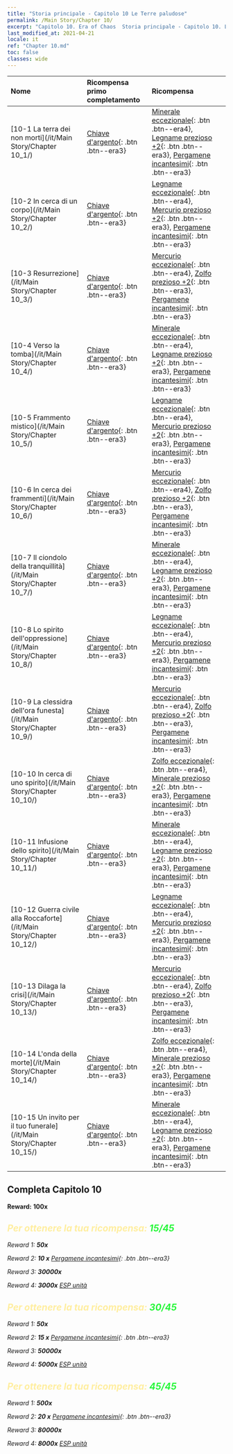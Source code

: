 ```yaml
---
title: "Storia principale - Capitolo 10 Le Terre paludose"
permalink: /Main Story/Chapter 10/
excerpt: "Capitolo 10. Era of Chaos  Storia principale - Capitolo 10. Le Terre paludose"
last_modified_at: 2021-04-21
locale: it
ref: "Chapter 10.md"
toc: false
classes: wide
---
```


  | Nome |  Ricompensa primo completamento | Ricompensa |
  |:------------|:------------|:------------| 
  | [10-1 La terra dei non morti](/it/Main Story/Chapter 10_1/) | [Chiave d'argento](/it/Items/con_693/){: .btn .btn--era3} | [Minerale eccezionale](/it/Items/mat_33/){: .btn .btn--era4}, [Legname prezioso +2](/it/Items/mat_27/){: .btn .btn--era3}, [Pergamene incantesimi](/it/Items/con_694/){: .btn .btn--era3} |
  | [10-2 In cerca di un corpo](/it/Main Story/Chapter 10_2/) | [Chiave d'argento](/it/Items/con_693/){: .btn .btn--era3} | [Legname eccezionale](/it/Items/mat_34/){: .btn .btn--era4}, [Mercurio prezioso +2](/it/Items/mat_28/){: .btn .btn--era3}, [Pergamene incantesimi](/it/Items/con_694/){: .btn .btn--era3} |
  | [10-3 Resurrezione](/it/Main Story/Chapter 10_3/) | [Chiave d'argento](/it/Items/con_693/){: .btn .btn--era3} | [Mercurio eccezionale](/it/Items/mat_35/){: .btn .btn--era4}, [Zolfo prezioso +2](/it/Items/mat_29/){: .btn .btn--era3}, [Pergamene incantesimi](/it/Items/con_694/){: .btn .btn--era3} |
  | [10-4 Verso la tomba](/it/Main Story/Chapter 10_4/) | [Chiave d'argento](/it/Items/con_693/){: .btn .btn--era3} | [Minerale eccezionale](/it/Items/mat_33/){: .btn .btn--era4}, [Legname prezioso +2](/it/Items/mat_27/){: .btn .btn--era3}, [Pergamene incantesimi](/it/Items/con_694/){: .btn .btn--era3} |
  | [10-5 Frammento mistico](/it/Main Story/Chapter 10_5/) | [Chiave d'argento](/it/Items/con_693/){: .btn .btn--era3} | [Legname eccezionale](/it/Items/mat_34/){: .btn .btn--era4}, [Mercurio prezioso +2](/it/Items/mat_28/){: .btn .btn--era3}, [Pergamene incantesimi](/it/Items/con_694/){: .btn .btn--era3} |
  | [10-6 In cerca dei frammenti](/it/Main Story/Chapter 10_6/) | [Chiave d'argento](/it/Items/con_693/){: .btn .btn--era3} | [Mercurio eccezionale](/it/Items/mat_35/){: .btn .btn--era4}, [Zolfo prezioso +2](/it/Items/mat_29/){: .btn .btn--era3}, [Pergamene incantesimi](/it/Items/con_694/){: .btn .btn--era3} |
  | [10-7 Il ciondolo della tranquillità](/it/Main Story/Chapter 10_7/) | [Chiave d'argento](/it/Items/con_693/){: .btn .btn--era3} | [Minerale eccezionale](/it/Items/mat_33/){: .btn .btn--era4}, [Legname prezioso +2](/it/Items/mat_27/){: .btn .btn--era3}, [Pergamene incantesimi](/it/Items/con_694/){: .btn .btn--era3} |
  | [10-8 Lo spirito dell'oppressione](/it/Main Story/Chapter 10_8/) | [Chiave d'argento](/it/Items/con_693/){: .btn .btn--era3} | [Legname eccezionale](/it/Items/mat_34/){: .btn .btn--era4}, [Mercurio prezioso +2](/it/Items/mat_28/){: .btn .btn--era3}, [Pergamene incantesimi](/it/Items/con_694/){: .btn .btn--era3} |
  | [10-9 La clessidra dell'ora funesta](/it/Main Story/Chapter 10_9/) | [Chiave d'argento](/it/Items/con_693/){: .btn .btn--era3} | [Mercurio eccezionale](/it/Items/mat_35/){: .btn .btn--era4}, [Zolfo prezioso +2](/it/Items/mat_29/){: .btn .btn--era3}, [Pergamene incantesimi](/it/Items/con_694/){: .btn .btn--era3} |
  | [10-10 In cerca di uno spirito](/it/Main Story/Chapter 10_10/) | [Chiave d'argento](/it/Items/con_693/){: .btn .btn--era3} | [Zolfo eccezionale](/it/Items/mat_36/){: .btn .btn--era4}, [Minerale prezioso +2](/it/Items/mat_26/){: .btn .btn--era3}, [Pergamene incantesimi](/it/Items/con_694/){: .btn .btn--era3} |
  | [10-11 Infusione dello spirito](/it/Main Story/Chapter 10_11/) | [Chiave d'argento](/it/Items/con_693/){: .btn .btn--era3} | [Minerale eccezionale](/it/Items/mat_33/){: .btn .btn--era4}, [Legname prezioso +2](/it/Items/mat_27/){: .btn .btn--era3}, [Pergamene incantesimi](/it/Items/con_694/){: .btn .btn--era3} |
  | [10-12 Guerra civile alla Roccaforte](/it/Main Story/Chapter 10_12/) | [Chiave d'argento](/it/Items/con_693/){: .btn .btn--era3} | [Legname eccezionale](/it/Items/mat_34/){: .btn .btn--era4}, [Mercurio prezioso +2](/it/Items/mat_28/){: .btn .btn--era3}, [Pergamene incantesimi](/it/Items/con_694/){: .btn .btn--era3} |
  | [10-13 Dilaga la crisi](/it/Main Story/Chapter 10_13/) | [Chiave d'argento](/it/Items/con_693/){: .btn .btn--era3} | [Mercurio eccezionale](/it/Items/mat_35/){: .btn .btn--era4}, [Zolfo prezioso +2](/it/Items/mat_29/){: .btn .btn--era3}, [Pergamene incantesimi](/it/Items/con_694/){: .btn .btn--era3} |
  | [10-14 L'onda della morte](/it/Main Story/Chapter 10_14/) | [Chiave d'argento](/it/Items/con_693/){: .btn .btn--era3} | [Zolfo eccezionale](/it/Items/mat_36/){: .btn .btn--era4}, [Minerale prezioso +2](/it/Items/mat_26/){: .btn .btn--era3}, [Pergamene incantesimi](/it/Items/con_694/){: .btn .btn--era3} |
  | [10-15 Un invito per il tuo funerale](/it/Main Story/Chapter 10_15/) | [Chiave d'argento](/it/Items/con_693/){: .btn .btn--era3} | [Minerale eccezionale](/it/Items/mat_33/){: .btn .btn--era4}, [Legname prezioso +2](/it/Items/mat_27/){: .btn .btn--era3}, [Pergamene incantesimi](/it/Items/con_694/){: .btn .btn--era3} |


## Completa Capitolo 10

 **Reward:**  **100x** <i class="fas fa-gem"/>



## <span style="color: #ffeea0">Per ottenere la tua ricompensa: </span><span style="color: #27f73a">15/45</span>

 Reward 1:  **50x** <i class="fas fa-gem"/>

 Reward 2: **10 x** [Pergamene incantesimi](/it/Items/con_694/){: .btn .btn--era3}

 Reward 3:  **30000x** <i class="fas fa-coins"/>

 Reward 4:  **3000x** [ESP unità](/it/Items/con_902/)



## <span style="color: #ffeea0">Per ottenere la tua ricompensa: </span><span style="color: #27f73a">30/45</span>

 Reward 1:  **50x** <i class="fas fa-gem"/>

 Reward 2: **15 x** [Pergamene incantesimi](/it/Items/con_694/){: .btn .btn--era3}

 Reward 3:  **50000x** <i class="fas fa-coins"/>

 Reward 4:  **5000x** [ESP unità](/it/Items/con_902/)



## <span style="color: #ffeea0">Per ottenere la tua ricompensa: </span><span style="color: #27f73a">45/45</span>

 Reward 1:  **500x** <i class="fas fa-gem"/>

 Reward 2: **20 x** [Pergamene incantesimi](/it/Items/con_694/){: .btn .btn--era3}

 Reward 3:  **80000x** <i class="fas fa-coins"/>

 Reward 4:  **8000x** [ESP unità](/it/Items/con_902/)

